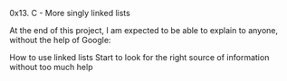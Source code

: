 0x13. C - More singly linked lists

At the end of this project, I am expected to be able to explain to anyone, without the help of Google:

How to use linked lists
Start to look for the right source of information without too much help
